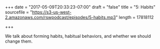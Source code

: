 +++
date = "2017-05-09T20:33:23-07:00"
draft = "false"
title = "5: Habits"
sourcefile = "https://s3-us-west-2.amazonaws.com/rswpodcast/episodes/5-habits.mp3"
length = 17818112

+++

We talk about forming habits, habitual behaviors, and whether we should change them.